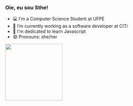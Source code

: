 ### Oie, eu sou Sthe!

- 💻 I'm a Computer Science Student at UFPE 
- 💚 I’m currently working as a software developer at CITi
- 🤯 I'm dedicated to learn Javascript
- 😄 Pronouns: she/her

<div align="left">
  <a href="https://github.com/rafaballerini">
  <img height="180em" src="https://github-readme-stats.vercel.app/api/top-langs/?username=StheCabral&layout=compact&langs_count=7&theme=graywhite"/>
</div>


<!--
**StheCabral/StheCabral** is a ✨ _special_ ✨ repository because its `README.md` (this file) appears on your GitHub profile.

Here are some ideas to get you started:

- 🔭 I’m currently working on ...
- 🌱 I’m currently learning ...
- 👯 I’m looking to collaborate on ...
- 🤔 I’m looking for help with ...
- 💬 Ask me about ...
- 📫 How to reach me: ...
- 😄 Pronouns: ...
- ⚡ Fun fact: ...
-->

